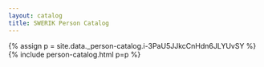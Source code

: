 ```yaml
---
layout: catalog
title: SWERIK Person Catalog
---
```

{% assign p = site.data._person-catalog.i-3PaU5JJkcCnHdn6JLYUvSY %}
{% include person-catalog.html p=p %}

